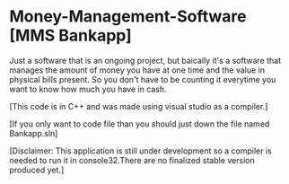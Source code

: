 # Money-Management-Software [MMS Bankapp]
Just a software that is an ongoing project, but baically it's a software that manages the amount of money you have at one time and the value in physical bills present. So you don't have to be counting it everytime you want to know how much you have in cash.

[This code is in C++ and was made using visual studio as a compiler.]

[If you only want to code file than you should just down the file named Bankapp.sln]

[Disclaimer: This application is still under development so a compiler is needed to run it in console32.There are no finalized stable version produced yet.]
